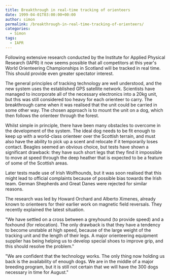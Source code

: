 ```yaml
---
title: Breakthrough in real-time tracking of orienteers
date: 1999-04-01T03:00:00+00:00
author: simon
permalink: /breakthrough-in-real-time-tracking-of-orienteers/
categories:
  - Simon
tags:
  - IAPR
---
```

Following extensive research conducted by the Institute for Applied Physical Research (IAPR) it now seems possible that all competitors at this year's World Orienteering Championships in Scotland will be tracked in real time. This should provide even greater spectator interest.  
<!--more-->

The general principles of tracking technology are well understood, and the new system uses the established GPS satellite network. Scientists have managed to incorporate all of the necessary electronics into a 20kg unit, but this was still considered too heavy for each orienteer to carry. The breakthrough came when it was realised that the unit could be carried in some other way. The chosen approach is to mount the unit on a dog, which then follows the orienteer through the forest. 

Whilst simple in principle, there have been many obstacles to overcome in the development of the system. The ideal dog needs to be fit enough to keep up with a world-class orienteer over the Scottish terrain, and must also have the ability to pick up a scent and relocate if it temporarily loses contact. Beagles seemed an obvious choice, but tests have shown a significant drawback: they have such short legs that they find it impossible to move at speed through the deep heather that is expected to be a feature of some of the Scottish areas.

Later tests made use of Irish Wolfhounds, but it was soon realised that this might lead to official complaints because of possible bias towards the Irish team. German Shepherds and Great Danes were rejected for similar reasons.

The research was led by Howard Orchard and Alberto Ximenes, already known to orienteers for their earlier work on magnetic field reversals. They recently explained the latest situation.

"We have settled on a cross between a greyhound (to provide speed) and a foxhound (for relocation). The only drawback is that they have a tendency to become unstable at high speed, because of the large weight of the tracking unit and the length of their legs. A major orienteering equipment supplier has being helping us to develop special shoes to improve grip, and this should resolve the problem."

"We are confident that the technology works. The only thing now holding us back is the availability of enough dogs. We are in the middle of a major breeding program, but it is still not certain that we will have the 300 dogs necessary in time for August."

